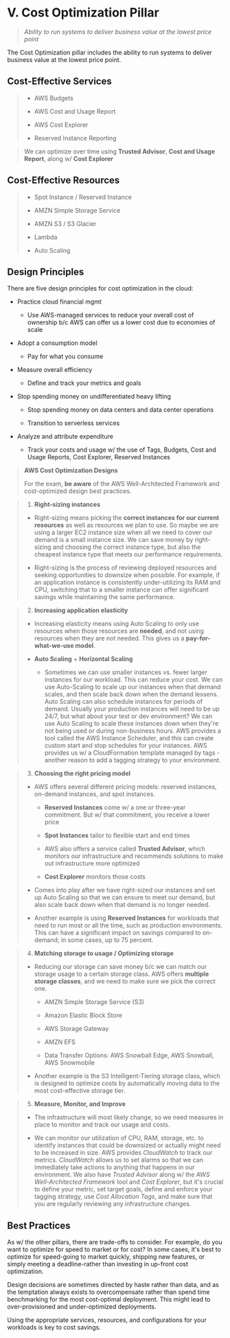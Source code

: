 # V. Cost Optimization Pillar

> *Ability to run systems to deliver business value at the lowest price point*

The Cost Optimization pillar includes the ability to run systems to deliver business value at the lowest price point.

## Cost-Effective Services

> * AWS Budgets
>
> * AWS Cost and Usage Report
>
> * AWS Cost Explorer
>
> * Reserved Instance Reporting

> We can optimize over time using **Trusted Advisor**, **Cost and Usage Report**, along w/ **Cost Explorer**

## Cost-Effective Resources

> * Spot Instance / Reserved Instance
>
> * AMZN Simple Storage Service
>
> * AMZN S3 / S3 Glacier
>
> * Lambda
>
> * Auto Scaling

## Design Principles

There are five design principles for cost optimization in the cloud:

* Practice cloud financial mgmt

  * Use AWS-managed services to reduce your overall cost of ownership b/c AWS can offer us a lower cost due to economies of scale

* Adopt a consumption model

  * Pay for what you consume

* Measure overall efficiency

  * Define and track your metrics and goals

* Stop spending money on undifferentiated heavy lifting

  * Stop spending money on data centers and data center operations

  * Transition to serverless services

* Analyze and attribute expenditure

  * Track your costs and usage w/ the use of Tags, Budgets, Cost and Usage Reports, Cost Explorer, Reserved Instances

> **AWS Cost Optimization Designs**
>
> For the exam, **be aware** of the AWS Well-Architected Framework and cost-optimized design best practices.

> 1. **Right-sizing instances**
>
>   * Right-sizing means picking the **correct instances for our current resources** as well as resources we plan to use. So maybe we are using a larger EC2 instance size when all we need to cover our demand is a small instance size. We can save money by right-sizing and choosing the correct instance type, but also the cheapest instance type that meets our performance requirements.
>
>   * Right-sizing is the process of reviewing deployed resources and seeking opportunities to downsize when possible. For example, if an application instance is consistently under-utilizing its RAM and CPU, switching that to a smaller instance can offer significant savings while maintaining the same performance.

> 2. **Increasing application elasticity**
>
>   * Increasing elasticity means using Auto Scaling to only use resources when those resources are **needed**, and not using resources when they are not needed. This gives us a **pay-for-what-we-use model**.
>
>   * **Auto Scaling** + **Horizontal Scaling**
>
>     * Sometimes we can use smaller instances vs. fewer larger instances for our workload. This can reduce your cost. We can use Auto-Scaling to scale up our instances when that demand scales, and then scale back down when the demand lessens. Auto Scaling can also schedule instances for periods of demand. Usually your production instances will need to be up 24/7, but what about your test or dev environment? We can use Auto Scaling to scale these instances down when they're not being used or during non-business hours. AWS provides a tool called the AWS Instance Scheduler, and this can create custom start and stop schedules for your instances. AWS provides us w/ a CloudFormation template managed by tags - another reason to add a tagging strategy to your environment.

> 3. **Choosing the right pricing model**
>
>   * AWS offers several different pricing models: reserved instances, on-demand instances, and spot instances.
>
>     * **Reserved Instances** come w/ a one or three-year commitment. But w/ that commitment, you receive a lower price
>
>     * **Spot Instances** tailor to flexible start and end times
>
>     * AWS also offers a service called **Trusted Advisor**, which monitors our infrastructure and recommends solutions to make out infrastructure more optimized
>
>     * **Cost Explorer** monitors those costs
>
>   * Comes into play after we have right-sized our instances and set up Auto Scaling so that we can ensure to meet our demand, but also scale back down when that demand is no longer needed.
>
>   * Another example is using **Reserved Instances** for workloads that need to run most or all the time, such as production environments. This can have a significant impact on savings compared to on-demand; in some cases, up to 75 percent.

> 4. **Matching storage to usage / Optimizing storage**
>
>   * Reducing our storage can save money b/c we can match our storage usage to a certain storage class. AWS offers **multiple storage classes**, and we need to make sure we pick the correct one.
>
>     * AMZN Simple Storage Service (S3)
>
>     * Amazon Elastic Block Store
>
>     * AWS Storage Gateway
>
>     * AMZN EFS
>
>     * Data Transfer Options: AWS Snowball Edge, AWS Snowball, AWS Snowmobile
>
>   * Another example is the S3 Intelligent-Tiering storage class, which is designed to optimize costs by automatically moving data to the most cost-effective storage tier.

> 5. **Measure, Monitor, and Improve**
>
>   * The infrastructure will most likely change, so we need measures in place to monitor and track our usage and costs.
>
>   * We can monitor our utilization of CPU, RAM, storage, etc. to identify instances that could be downsized or actually might need to be increased in size. AWS provides *CloudWatch* to track our metrics. *CloudWatch* allows us to set alarms so that we can immediately take actions to anything that happens in our environment. We also have *Trusted Advisor* along w/ the *AWS Well-Architected Framework* tool and *Cost Explorer*, but it's crucial to define your metric, set target goals, define and enforce your tagging strategy, use *Cost Allocation Tags*, and make sure that you are regularly reviewing any infrastructure changes.

## Best Practices

As w/ the other pillars, there are trade-offs to consider. For example, do you want to optimize for speed to market or for cost? In some cases, it's best to optimize for speed-going to market quickly, shipping new features, or simply meeting a deadline-rather than investing in up-front cost optimization.

Design decisions are sometimes directed by haste rather than data, and as the temptation always exists to overcompensate rather than spend time benchmarking for the most cost-optimal deployment. This might lead to over-provisioned and under-optimized deployments.

Using the appropriate services, resources, and configurations for your workloads is key to cost savings.
